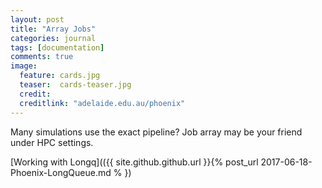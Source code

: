 ```yaml
---
layout: post
title: "Array Jobs"
categories: journal 
tags: [documentation]
comments: true
image:  
  feature: cards.jpg
  teaser:  cards-teaser.jpg
  credit:
  creditlink: "adelaide.edu.au/phoenix"
---
```


Many simulations use the exact pipeline? Job array may be your friend under HPC settings. 

[Working with Longq](({{ site.github.github.url }}{% post_url 2017-06-18-Phoenix-LongQueue.md % })  
